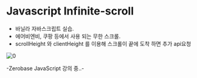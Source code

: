 # Javascript Infinite-scroll

- 바닐라 자바스크립트 실습.
- 에어비엔비, 쿠팡 등에서 사용 되는 무한 스크롤. 
- scrollHeight 와 clientHeight 를 이용해 스크롤이 끝에 도착 하면 추가 api요청


![0](https://user-images.githubusercontent.com/110772094/211579892-c1b8f36f-6438-4b58-8760-e417fa9f3b53.PNG)



-Zerobase JavaScript 강의 중..-
